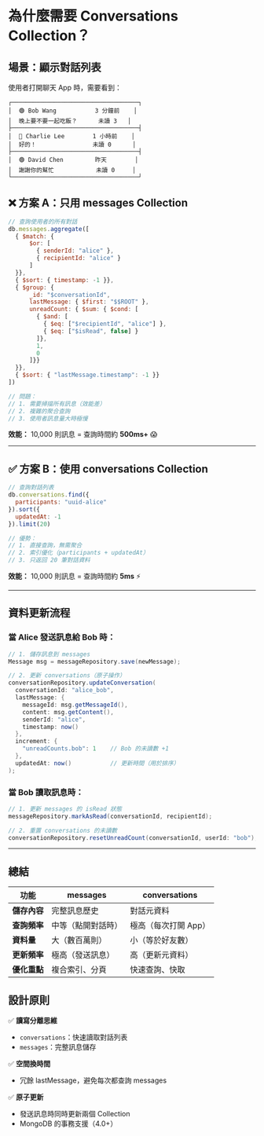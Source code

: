 # 為什麼需要 Conversations Collection？

## 場景：顯示對話列表

使用者打開聊天 App 時，需要看到：

```
┌────────────────────────────────────┐
│  🟢 Bob Wang           3 分鐘前    │
│  晚上要不要一起吃飯？      未讀 3   │
├────────────────────────────────────┤
│  🔴 Charlie Lee        1 小時前    │
│  好的！                未讀 0      │
├────────────────────────────────────┤
│  🟢 David Chen         昨天        │
│  謝謝你的幫忙            未讀 0     │
└────────────────────────────────────┘
```

## ❌ 方案 A：只用 messages Collection

```javascript
// 查詢使用者的所有對話
db.messages.aggregate([
  { $match: { 
      $or: [
        { senderId: "alice" },
        { recipientId: "alice" }
      ]
  }},
  { $sort: { timestamp: -1 }},
  { $group: {
      _id: "$conversationId",
      lastMessage: { $first: "$$ROOT" },
      unreadCount: { $sum: { $cond: [
        { $and: [
          { $eq: ["$recipientId", "alice"] },
          { $eq: ["$isRead", false] }
        ]},
        1,
        0
      ]}}
  }},
  { $sort: { "lastMessage.timestamp": -1 }}
])

// 問題：
// 1. 需要掃描所有訊息（效能差）
// 2. 複雜的聚合查詢
// 3. 使用者訊息量大時極慢
```

**效能：** 10,000 則訊息 = 查詢時間約 **500ms+** 😱

---

## ✅ 方案 B：使用 conversations Collection

```javascript
// 查詢對話列表
db.conversations.find({
  participants: "uuid-alice"
}).sort({
  updatedAt: -1
}).limit(20)

// 優勢：
// 1. 直接查詢，無需聚合
// 2. 索引優化（participants + updatedAt）
// 3. 只返回 20 筆對話資料
```

**效能：** 10,000 則訊息 = 查詢時間約 **5ms** ⚡

---

## 資料更新流程

### 當 Alice 發送訊息給 Bob 時：

```java
// 1. 儲存訊息到 messages
Message msg = messageRepository.save(newMessage);

// 2. 更新 conversations（原子操作）
conversationRepository.updateConversation(
  conversationId: "alice_bob",
  lastMessage: {
    messageId: msg.getMessageId(),
    content: msg.getContent(),
    senderId: "alice",
    timestamp: now()
  },
  increment: {
    "unreadCounts.bob": 1    // Bob 的未讀數 +1
  },
  updatedAt: now()           // 更新時間（用於排序）
);
```

### 當 Bob 讀取訊息時：

```java
// 1. 更新 messages 的 isRead 狀態
messageRepository.markAsRead(conversationId, recipientId);

// 2. 重置 conversations 的未讀數
conversationRepository.resetUnreadCount(conversationId, userId: "bob");
```

---

## 總結

| 功能 | messages | conversations |
|-----|----------|---------------|
| **儲存內容** | 完整訊息歷史 | 對話元資料 |
| **查詢頻率** | 中等（點開對話時） | 極高（每次打開 App） |
| **資料量** | 大（數百萬則） | 小（等於好友數） |
| **更新頻率** | 極高（發送訊息） | 高（更新元資料） |
| **優化重點** | 複合索引、分頁 | 快速查詢、快取 |

## 設計原則

✅ **讀寫分離思維**
- `conversations`：快速讀取對話列表
- `messages`：完整訊息儲存

✅ **空間換時間**
- 冗餘 lastMessage，避免每次都查詢 messages

✅ **原子更新**
- 發送訊息時同時更新兩個 Collection
- MongoDB 的事務支援（4.0+）